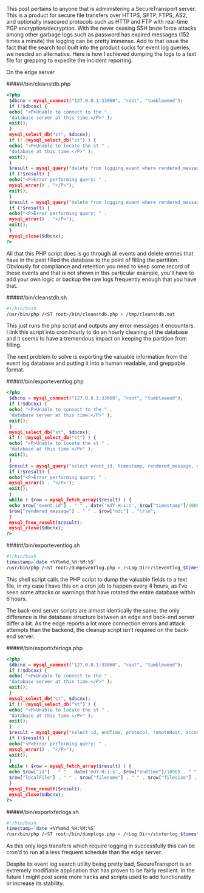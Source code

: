 This post pertains to anyone that is administering a SecureTransport server.  This is a product for secure file transfers over HTTPS, SFTP, FTPS, AS2, and optionally insecured protocols such as HTTP and FTP with real-time PGP encryption/decryption.  With the never ceasing SSH brute force attacks among other garbage logs such as password has expired messages (152 times a minute) the logging can be pretty immense.  Add to that issue the fact that the search tool built into the product sucks for event log queries, we needed an alternative.  Here is how I achieved dumping the logs to a text file for grepping to expedite the incident reporting.

On the edge server

#####<ST root folder>/bin/cleanstdb.php
```php
<?php
 $dbcnx = mysql_connect("127.0.0.1:33060", "root", "tumbleweed");
 if (!$dbcnx) {
 echo( "<P>Unable to connect to the " .
 "database server at this time.</P>" );
 exit();
 }
 mysql_select_db("st", $dbcnx);
 if (! @mysql_select_db("st") ) {
 echo( "<P>Unable to locate the st " .
 "database at this time.</P>" );
 exit();
 }
 $result = mysql_query("delete from logging_event where rendered_message LIKE 'SSH: Sent SSH_MSG_USERAUTH_INFO_REQUEST%';");
 if (!$result) {
 echo("<P>Error performing query: " .
 mysql_error() . "</P>");
 exit();
 }
 $result = mysql_query("delete from logging_event where rendered_message LIKE 'FTP session starting from <NAT address>';");
 if (!$result) {
 echo("<P>Error performing query: " .
 mysql_error() . "</P>");
 exit();
 }
 mysql_close($dbcnx);
?>
```

All that this PHP script does is go through all events and delete entries that have in the past filled the database to the point of filling the partition.  Obviously for compliance and retention you need to keep some record of these events and that is not shown in this particular example, you’ll have to add your own logic or backup the raw logs frequently enough that you have that.

#####<ST root folder>/bin/cleanstdb.sh
```bash
#!/bin/bash
/usr/bin/php /<ST root>/bin/cleanstdb.php > /tmp/cleanstdb.out
```

This just runs the php script and outputs any error messages it encounters.  I link this script into cron.hourly to do an hourly cleaning of the database and it seems to have a tremendous impact on keeping the partition from filling.

The next problem to solve is exporting the valuable information from the event log database and putting it into a human readable, and greppable format.

#####<ST root folder>/bin/exporteventlog.php
```php
<?php
 $dbcnx = mysql_connect("127.0.0.1:33060", "root", "tumbleweed");
 if (!$dbcnx) {
 echo( "<P>Unable to connect to the " .
 "database server at this time.</P>" );
 exit();
 }
 mysql_select_db("st", $dbcnx);
 if (! @mysql_select_db("st") ) {
 echo( "<P>Unable to locate the st " .
 "database at this time.</P>" );
 exit();
 }
 $result = mysql_query("select event_id, timestamp, rendered_message, ndc from logging_event where rendered_message NOT LIKE 'SSH: Sent SSH_MSG_USERAUTH_INFO_REQUEST%' order by timestamp;");
 if (!$result) {
 echo("<P>Error performing query: " .
 mysql_error() . "</P>");
 exit();
 }
 while ( $row = mysql_fetch_array($result) ) {
 echo $row["event_id"] . " " . date('mdY-H:i:s', $row["timestamp"]/1000) . " " .
 $row["rendered_message"] . " " . $row["ndc"] . "\r\n";
 }
 mysql_free_result($result);
 mysql_close($dbcnx);
?>
```
#####<ST root folder>/bin/exporteventlog.sh
```bash
#!/bin/bash
timestamp=`date +%Y%m%d_%H:%M:%S`
/usr/bin/php /<ST root>/dumpeventlog.php > /<Log Dir>/steventlog_$timestamp.log
```
This shell script calls the PHP script to dump the valuable fields to a text file, in my case I have this on a cron job to happen every 4 hours, as I’ve seen some attacks or warnings that have rotated the entire database within 6 hours.

The back-end server scripts are almost identically the same, the only difference is the database structure between an edge and back-end server differ a bit.  As the edge reports a lot more connection errors and attack attempts than the backend, the cleanup script isn’t required on the back-end server.

#####<ST root>/bin/exportxferlogs.php
```php
<?php
 $dbcnx = mysql_connect("127.0.0.1:33060", "root", "tumbleweed");
 if (!$dbcnx) {
 echo( "<P>Unable to connect to the " .
 "database server at this time.</P>" );
 exit();
 }
 mysql_select_db("st", $dbcnx);
 if (! @mysql_select_db("st") ) {
 echo( "<P>Unable to locate the st " .
 "database at this time.</P>" );
 exit();
 }
 $result = mysql_query("select id, endTime, protocol, remoteHost, accountName, localFile, filename, filesize, status from TransferStatus order by startTime");
 if (!$result) {
 echo("<P>Error performing query: " .
 mysql_error() . "</P>");
 exit();
 }
 while ( $row = mysql_fetch_array($result) ) {
 echo $row["id"] . " " . date('mdY-H:i:s', $row["endTime"]/1000) . " " . $row["protocol"] . " " . $row["remoteHost"] . " " . $row["accountName"] . " " .
 $row["localFile"] . " " . $row["filename"] . " " . $row["filesize"] . " " . $row["status"] . "\r\n";
 }
 mysql_free_result($result);
 mysql_close($dbcnx);
?>
```
#####<ST root>/bin/exportxferlogs.sh
```bash
#!/bin/bash
timestamp=`date +%Y%m%d_%H:%M:%S`
/usr/bin/php /<ST root>/bin/dumplogs.php > /<Log Dir>/stxferlog_$timestamp.log
```
As this only logs transfers which require logging in successfully this can be cron’d to run at a less frequent schedule than the edge server.

Despite its event log search utility being pretty bad, SecureTransport is an extremely modifiable application that has proven to be fairly resilient.  In the future I might post some more hacks and scripts used to add functionality or increase its stability.
